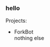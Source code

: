 ### hello

Projects:<br>
- ForkBot<br>
nothing else<br>
<!--
**OpposingFork/OpposingFork** is a ✨ _special_ ✨ repository because its `README.md` (this file) appears on your GitHub profile.
-->
